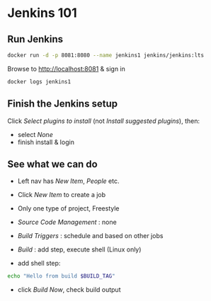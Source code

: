 # Jenkins 101

## Run Jenkins

```bash
docker run -d -p 8081:8080 --name jenkins1 jenkins/jenkins:lts
```

Browse to <http://localhost:8081> & sign in

```bash
docker logs jenkins1
```

## Finish the Jenkins setup

Click _Select plugins to install_ (not _Install suggested plugins_), then:

- select _None_
- finish install & login

## See what we can do

- Left nav has _New Item_, _People_ etc.

- Click _New Item_ to create a job

- Only one type of project, Freestyle

- _Source Code Management_ : none

- _Build Triggers_ : schedule and based on other jobs

- _Build_ : add step, execute shell (Linux only)

- add shell step:

```bash
echo "Hello from build $BUILD_TAG"
```

- click _Build Now_, check build output
